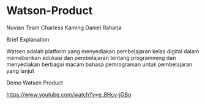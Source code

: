 # Watson-Product

Nuvian Team
Charless
Kaming
Daniel Raharja 

Brief Explanation 

Watsen adalah platform yang menyediakan pembelajaran kelas digital dalam memeberikan edukasi dan pembelajaran 
tentang programming dan menyediakan berbagai macam bahasa pemrograman untuk pembelajaran yang lanjut

Demo Watsen Product

https://www.youtube.com/watch?v=e_8Hcv-jGBo
